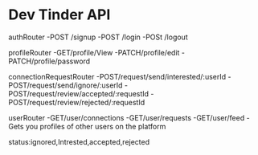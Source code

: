 # Dev Tinder API

authRouter
-POST /signup
-POST /login
-POSt /logout

profileRouter
-GET/profile/View
-PATCH/profile/edit
-PATCH/profile/password

connectionRequestRouter
-POST/request/send/interested/:userId
-POST/request/send/ignore/:userId
-POST/request/review/accepted/:requestId
-POST/request/review/rejected/:requestId

userRouter
-GET/user/connections
-GET/user/requests
-GET/user/feed - Gets you profiles of other users on the platform

status:ignored,Intrested,accepted,rejected
